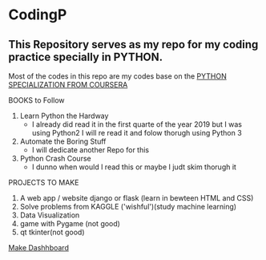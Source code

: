 # CodingP
## This Repository serves as my repo for my coding practice specially in PYTHON.
Most of the codes in this repo are my codes base on the [PYTHON SPECIALIZATION FROM COURSERA](https://www.coursera.org/specializations/python)

BOOKS to Follow
1. Learn Python the Hardway
    - I already did read it in the first quarte of the year 2019 but I was using Python2 I will re read it and folow thorugh using Python 3
2. Automate the Boring Stuff
    - I will dedicate another Repo for this
3. Python Crash Course
    - I dunno when would I read this or maybe I judt skim thorugh it

PROJECTS TO MAKE
1. A web app / website django or flask (learn in bewteen HTML and CSS)
2. Solve problems from KAGGLE ('wishful')(study machine learning)
3. Data Visualization
4. game with Pygame (not good)
5. qt tkinter(not good)

[Make Dashhboard](https://towardsdatascience.com/how-to-build-a-complex-reporting-dashboard-using-dash-and-plotl-4f4257c18a7f)
